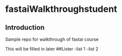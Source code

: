# fastaiWalkthroughstudent

## Introduction
Sample repo for walkthrough of fastai course

This will be filled in later
##Lister
-list 1
-list 2
